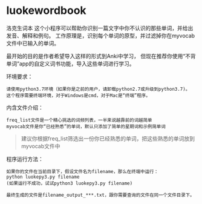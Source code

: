 # luokewordbook
洛克生词本
这个小程序可以帮助你识别一篇文字中你不认识的那些单词，并给出发音、解释和例句。
工作原理是，识别每个单词的原型，并过滤掉你在myvocab文件中已输入的单词。

最开始的目的是作者希望导入这样的形式到Anki中学习，
但现在推荐你使用“不背单词”app的自定义词书功能，导入这些单词进行学习。


环境要求：

    请使用python3.7环境（如果你是之前的用户，请卸载python2.7或升级到python3.7)。
    这个程序需要终端环境，对于Windows是cmd，对于Mac是“终端”程序。


内含文件介绍：

    freq_list文件是一个精心挑选的词频列表，一半来说越靠前的词越简单
    myvocab文件是你“已经熟悉”的单词，默认只添加了简单的星期词和示例简单词

> 建议你根据freq_list筛选出一份你已经熟悉的单词，把这些熟悉的单词放到myvocab文件中


程序运行方法：

    如果你的文件在当前目录下，假设文件名为filename，那么在终端中运行：
    python luokepy3.py filename
    (如果运行不成功，试试python3 luokepy3.py filename)

    最终生成的文件是filename_output_***.txt，跟你需要查询的文件在同一个文件目录下。
